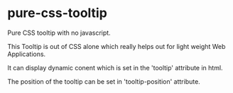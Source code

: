 # pure-css-tooltip
Pure CSS tooltip with no javascript. 


This Tooltip is out of CSS alone which really helps out for light weight Web Applications.

It can display dynamic conent which is set in the 'tooltip' attribute in html.

The position of the tooltip can be set in 'tooltip-position' attribute.
